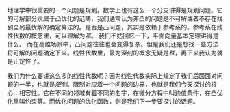 地理学中很重要的一个问题是规划。数学上也有这么一个分支讲得是规划问题。它的可解部分隶属于凸优化的范畴，我们通常认为非凸的问题是不可解或者不存在找到全局最优解的确定算法的。是否是凸问题，其实是依赖于参考系的。参考系在线性代数的概念里，可以理解为*基*。
我们不妨回忆一下，平面向量基本定理讲得是什么。
而在高维场景中，凸问题往往也会变得复杂。但是我们还是想找一些方法将可解的问题确定下来。线性代数里，最为深刻的概念无疑是*秩*，再下来我认为就是正定性了。

我们为什么要讲这么多的线性代数呢？因为线性代数实际上规定了我们后面面对问题的一半，也就是*限制*。限制对应着一个问题的边界，也就是我们今天探讨的核心：相容性。它在不同的领域有着不同的名字，在微分方程中叫边值条件，在凸优化里叫约束等。而优化问题的优化函数，则是我们下一步要探讨的话题。
